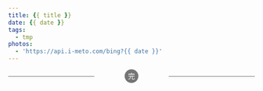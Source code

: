 ```yaml
---
title: {{ title }}
date: {{ date }}
tags:
  - tmp
photos:
  - 'https://api.i-meto.com/bing?{{ date }}'
---
```




<!--more-->















<p><section style="text-align: center; font-size: 1em; font-weight: inherit; text-decoration: inherit; color: rgb(255, 255, 255); border-color: rgb(117, 117, 118); box-sizing: border-box;"><section data-width="2em" style="width: 2em; height: 2em; margin-right: auto; margin-left: auto; border-radius: 100%; box-sizing: border-box; background-color: rgb(117, 117, 118);"><section style="display: inline-block; padding-right: 0.5em; padding-left: 0.5em; font-size: 1em; line-height: 2; box-sizing: border-box; color: inherit;"><section class="135brush" data-brushtype="text" style="box-sizing: border-box; color: inherit;">完</section></section></section><section style="margin-top: -1em; margin-bottom: 1em; box-sizing: border-box; color: inherit;"><section data-width="35%" style="border-top-width: 1px; border-top-style: solid; width: 35%; float: left; border-color: rgb(117, 117, 118); box-sizing: border-box; color: inherit;"></section><section data-width="35%" style="border-top-width: 1px; border-top-style: solid; width: 35%; float: right; border-color: rgb(117, 117, 118); box-sizing: border-box; color: inherit;"></section></section></section><br><br></p>